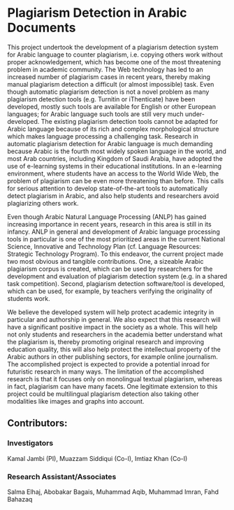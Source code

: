 # Plagiarism Detection in Arabic Documents

This project undertook the development of a plagiarism detection system for Arabic language to counter plagiarism, i.e. copying others work without proper acknowledgement, which has become one of the most threatening problem in academic community. The Web technology has led to an increased number of plagiarism cases in recent years, thereby making manual plagiarism detection a difficult (or almost impossible) task. Even though automatic plagiarism detection is not a novel problem as many plagiarism detection tools (e.g. Turnitin or iThenticate) have been developed, mostly such tools are available for English or other European languages; for Arabic language such tools are still very much under-developed. The existing plagiarism detection tools cannot be adapted for Arabic language because of its rich and complex morphological structure which makes language processing a challenging task. Research in automatic plagiarism detection for Arabic language is much demanding because Arabic is the fourth most widely spoken language in the world, and most Arab countries, including Kingdom of Saudi Arabia, have adopted the use of e-learning systems in their educational institutions. In an e-learning environment, where students have an access to the World Wide Web, the problem of plagiarism can be even more threatening than before. This calls for serious attention to develop state-of-the-art tools to automatically detect plagiarism in Arabic, and also help students and researchers avoid plagiarizing others work.

Even though Arabic Natural Language Processing (ANLP) has gained increasing importance in recent years, research in this area is still in its infancy. ANLP in general and development of Arabic language processing tools in particular is one of the most prioritized areas in the current National Science, Innovative and Technology Plan (cf. Language Resources: Strategic Technology Program). To this endeavor, the current project made two most obvious and tangible contributions. One, a sizeable Arabic plagiarism corpus is created, which can be used by researchers for the development and evaluation of plagiarism detection system (e.g. in a shared task competition). Second, plagiarism detection software/tool is developed, which can be used, for example, by teachers verifying the originality of students work.

We believe the developed system will help protect academic integrity in particular and authorship in general.  We also expect that this research will have a significant positive impact in the society as a whole. This will help not only students and researchers in the academia better understand what the plagiarism is, thereby promoting original research and improving education quality, this will also help protect the intellectual property of the Arabic authors in other publishing sectors, for example online journalism. The accomplished project is expected to provide a potential inroad for futuristic research in many ways. The limitation of the accomplished research is that it focuses only on monolingual textual plagiarism, whereas in fact, plagiarism can have many facets. One legitimate extension to this project could be multilingual plagiarism detection also taking other modalities like images and graphs into account. 

## Contributors:

### Investigators

Kamal Jambi (PI), Muazzam Siddiqui (Co-I), Imtiaz Khan (Co-I)

### Research Assistant/Associates

Salma Elhaj, Abobakar Bagais, Muhammad Aqib, Muhammad Imran, Fahd Bahazaq
